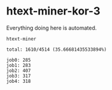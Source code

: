 # htext-miner-kor-3

Everything doing here is automated.

```
htext-miner

total: 1610/4514 (35.66681435533894%)

job0: 285
job1: 283
job2: 407
job3: 317
job4: 318
```